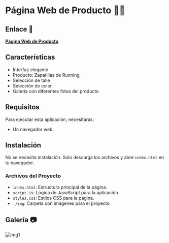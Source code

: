 #  Página Web de Producto 👟🛒
## Enlace 🔗
[**Página Web de Producto**](https://juanbautistamalina.github.io/product-page/)


## Características
- Interfaz elegante
- Producto: Zapatillas de Running
- Selección de talle
- Selección de color
- Galería con diferentes fotos del producto

## Requisitos

Para ejecutar esta aplicación, necesitarás:

- Un navegador web.

## Instalación

No se necesita instalación. Solo descarga los archivos y abre `index.html` en tu navegador.

### Archivos del Proyecto

- `index.html`: Estructura principal de la página.
- `script.js`: Lógica de JavaScript para la aplicación.
- `styles.css`: Estilos CSS para la página.
- `./img`: Carpeta con imágenes para el proyecto.


## Galería 📷
![img1](https://github.com/user-attachments/assets/3272a88d-e292-4aa1-8ca9-4cdb728d5c93)